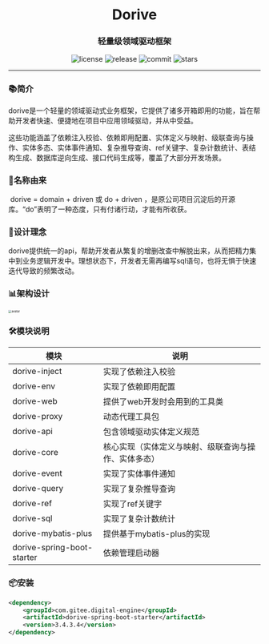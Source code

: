 <h1 align="center">Dorive</h1>
<h3 align="center">轻量级领域驱动框架</h3>
<p align="center">
  <img src="https://img.shields.io/github/license/chentaoah/dorive" alt="license">
  <img src="https://img.shields.io/github/v/release/chentaoah/dorive?display_name=tag&include_prereleases" alt="release">
  <img src="https://img.shields.io/github/commit-activity/y/chentaoah/dorive" alt="commit">
  <img src="https://img.shields.io/github/stars/chentaoah/dorive?color=%231890FF&style=flat-square" alt="stars">
</p>
<hr/>

###  📚简介

​		dorive是一个轻量的领域驱动式业务框架，它提供了诸多开箱即用的功能，旨在帮助开发者快速、便捷地在项目中应用领域驱动，并从中受益。

​		这些功能涵盖了依赖注入校验、依赖即用配置、实体定义与映射、级联查询与操作、实体多态、实体事件通知、复杂推导查询、ref关键字、复杂计数统计、表结构生成、数据库逆向生成、接口代码生成等，覆盖了大部分开发场景。

###  🎁名称由来

​		dorive = domain + driven 或 do + driven ，是原公司项目沉淀后的开源库。“do”表明了一种态度，只有付诸行动，才能有所收获。

###  🍺设计理念

​		dorive提供统一的api，帮助开发者从繁复的增删改查中解脱出来，从而把精力集中到业务逻辑开发中。理想状态下，开发者无需再编写sql语句，也将无惧于快速迭代导致的频繁改动。

### 📊架构设计

<img src="https://gitee.com/digital-engine/dorive/raw/master/doc/img/framework.png" alt="avatar" style="zoom: 40%;" />

###  🛠️模块说明

| 模块                       | 说明                                                 |
| -------------------------- | ---------------------------------------------------- |
| dorive-inject              | 实现了依赖注入校验                                   |
| dorive-env                 | 实现了依赖即用配置                                   |
| dorive-web                 | 提供了web开发时会用到的工具类                        |
| dorive-proxy               | 动态代理工具包                                       |
| dorive-api                 | 包含领域驱动实体定义规范                             |
| dorive-core                | 核心实现（实体定义与映射、级联查询与操作、实体多态） |
| dorive-event               | 实现了实体事件通知                                   |
| dorive-query               | 实现了复杂推导查询                                   |
| dorive-ref                 | 实现了ref关键字                                      |
| dorive-sql                 | 实现了复杂计数统计                                   |
| dorive-mybatis-plus        | 提供基于mybatis-plus的实现                           |
| dorive-spring-boot-starter | 依赖管理启动器                                       |

###  📦安装

```xml
<dependency>
    <groupId>com.gitee.digital-engine</groupId>
    <artifactId>dorive-spring-boot-starter</artifactId>
    <version>3.4.3.4</version>
</dependency>
```

